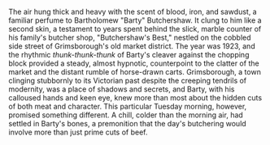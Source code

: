 The air hung thick and heavy with the scent of blood, iron, and sawdust, a familiar perfume to Bartholomew "Barty" Butchershaw.  It clung to him like a second skin, a testament to years spent behind the slick, marble counter of his family's butcher shop, "Butchershaw's Best," nestled on the cobbled side street of Grimsborough's old market district.  The year was 1923, and the rhythmic *thunk-thunk-thunk* of Barty's cleaver against the chopping block provided a steady, almost hypnotic, counterpoint to the clatter of the market and the distant rumble of horse-drawn carts.  Grimsborough, a town clinging stubbornly to its Victorian past despite the creeping tendrils of modernity, was a place of shadows and secrets, and Barty, with his calloused hands and keen eye, knew more than most about the hidden cuts of both meat and character.  This particular Tuesday morning, however, promised something different.  A chill, colder than the morning air, had settled in Barty's bones, a premonition that the day's butchering would involve more than just prime cuts of beef.
